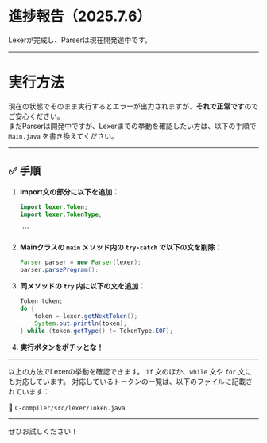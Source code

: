 
# 進捗報告（2025.7.6）

Lexerが完成し、Parserは現在開発途中です。

---

# 実行方法

現在の状態でそのまま実行するとエラーが出力されますが、**それで正常です**のでご安心ください。  
まだParserは開発中ですが、Lexerまでの挙動を確認したい方は、以下の手順で `Main.java` を書き換えてください。

---

## ✅ 手順

1. **import文の部分に以下を追加：**

   ```java
   import lexer.Token;
   import lexer.TokenType;
　　```

2. **Mainクラスの `main` メソッド内の `try-catch` で以下の文を削除：**

   ```java
   Parser parser = new Parser(lexer);
   parser.parseProgram();
   ```

3. **同メソッドの `try` 内に以下の文を追加：**

   ```java
   Token token;
   do {
       token = lexer.getNextToken();
       System.out.println(token);
   } while (token.getType() != TokenType.EOF);
   ```

4. **実行ボタンをポチッとな！**

---

以上の方法でLexerの挙動を確認できます。
`if` 文のほか、`while` 文や `for` 文にも対応しています。
対応しているトークンの一覧は、以下のファイルに記載されています：

📄 `C-compiler/src/lexer/Token.java`

---

ぜひお試しください！

